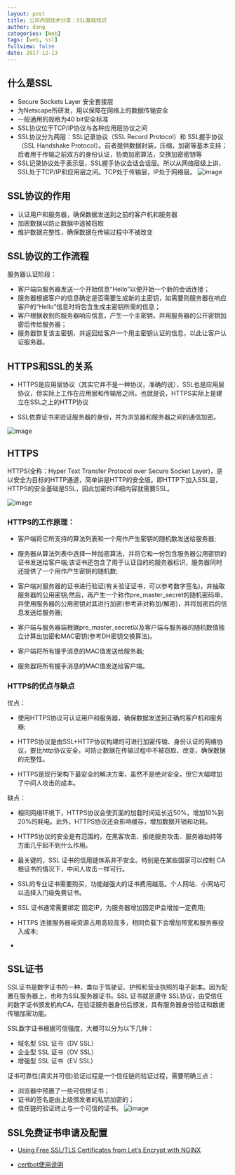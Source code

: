 ```yaml
---
layout: post
title: 公司内部技术分享：SSL基础知识
author: dang
categories: [Web]
tags: [web, ssl]
fullview: false
date: 2017-12-13
---
```


## 什么是SSL
* Secure Sockets Layer 安全套接层 
* 为Netscape所研发，用以保障在网络上的数据传输安全
* 一般通用的规格为40 bit安全标准
* SSL协议位于TCP/IP协议与各种应用层协议之间
* SSL协议分为两层：SSL记录协议（SSL Record Protocol）和 SSL握手协议 （SSL Handshake Protocol）。前者提供数据封装，压缩，加密等基本支持；后者用于传输之前双方的身份认证，协商加密算法，交换加密密钥等
* SSL记录协议处于表示层，SSL握手协议会话会话层。所以从网络层级上讲，SSL处于TCP/IP和应用层之间。TCP处于传输层，IP处于网络层。
![image](http://images.cnitblog.com/kb/1/201401/05125746-760ce000eb624a4f9a7d0d1d0b71ec0a.png)
<!-- more -->

## SSL协议的作用
* 认证用户和服务器，确保数据发送到之前的客户机和服务器
* 加密数据以防止数据中途被窃取
* 维护数据完整性，确保数据在传输过程中不被改变

## SSL协议的工作流程
服务器认证阶段：
* 客户端向服务器发送一个开始信息“Hello”以便开始一个新的会话连接；
* 服务器根据客户的信息确定是否需要生成新的主密钥，如需要则服务器在响应客户的“Hello”信息时将包含生成主密钥所需的信息；
* 客户根据收到的服务器响应信息，产生一个主密钥，并用服务器的公开密钥加密后传给服务器；
* 服务器恢复该主密钥，并返回给客户一个用主密钥认证的信息，以此让客户认证服务器。

## HTTPS和SSL的关系
* HTTPS是应用层协议（其实它并不是一种协议，准确的说），SSL也是应用层协议，但实际上工作在应用层和传输层之间，也就是说，HTTPS实际上是建立在SSL之上的HTTP协议

* SSL依靠证书来验证服务器的身份，并为浏览器和服务器之间的通信加密。

![image](https://zhangzifan.com/uploads/2016/12/HTTPS-HTTP-TLS-SSL.png)

## HTTPS
HTTPS(全称：Hyper Text Transfer Protocol over Secure Socket Layer)，是以安全为目标的HTTP通道，简单讲是HTTP的安全版。即HTTP下加入SSL层，HTTPS的安全基础是SSL，因此加密的详细内容就需要SSL。

![image](http://upload.chinaz.com/2017/0224/201702241048363689.jpg)

### HTTPS的工作原理：

*  客户端将它所支持的算法列表和一个用作产生密钥的随机数发送给服务器;
* 服务器从算法列表中选择一种加密算法，并将它和一份包含服务器公用密钥的证书发送给客户端;该证书还包含了用于认证目的的服务器标识，服务器同时还提供了一个用作产生密钥的随机数;
*  客户端对服务器的证书进行验证(有关验证证书，可以参考数字签名)，并抽取服务器的公用密钥;然后，再产生一个称作pre_master_secret的随机密码串，并使用服务器的公用密钥对其进行加密(参考非对称加/解密)，并将加密后的信息发送给服务器;
* 客户端与服务器端根据pre_master_secret以及客户端与服务器的随机数值独立计算出加密和MAC密钥(参考DH密钥交换算法)。

* 客户端将所有握手消息的MAC值发送给服务器;

* 服务器将所有握手消息的MAC值发送给客户端。

### HTTPS的优点与缺点
优点：

* 使用HTTPS协议可认证用户和服务器，确保数据发送到正确的客户机和服务器;

* HTTPS协议是由SSL+HTTP协议构建的可进行加密传输、身份认证的网络协议，要比http协议安全，可防止数据在传输过程中不被窃取、改变，确保数据的完整性。

* HTTPS是现行架构下最安全的解决方案，虽然不是绝对安全，但它大幅增加了中间人攻击的成本。

缺点：
* 相同网络环境下，HTTPS协议会使页面的加载时间延长近50%，增加10%到20%的耗电。此外，HTTPS协议还会影响缓存，增加数据开销和功耗。

* HTTPS协议的安全是有范围的，在黑客攻击、拒绝服务攻击、服务器劫持等方面几乎起不到什么作用。

* 最关键的，SSL 证书的信用链体系并不安全。特别是在某些国家可以控制 CA 根证书的情况下，中间人攻击一样可行。

* SSL的专业证书需要购买，功能越强大的证书费用越高。个人网站、小网站可以选择入门级免费证书。

* SSL 证书通常需要绑定 固定IP，为服务器增加固定IP会增加一定费用;

* HTTPS 连接服务器端资源占用高较高多，相同负载下会增加带宽和服务器投入成本;
* 

## SSL证书
SSL证书是数字证书的一种，类似于驾驶证、护照和营业执照的电子副本。因为配置在服务器上，也称为SSL服务器证书。SSL 证书就是遵守 SSL协议，由受信任的数字证书颁发机构CA，在验证服务器身份后颁发，具有服务器身份验证和数据传输加密功能。

SSL数字证书根据可信强度，大概可以分为以下几种：
* 域名型 SSL 证书（DV SSL）
* 企业型 SSL 证书（OV SSL）
* 增强型 SSL 证书（EV SSL）

证书可靠性(真实并可信)验证过程是一个信任链的验证过程，需要明确三点：
* 浏览器中预置了一些可信根证书；
* 证书的签名是由上级颁发者的私钥加密的；
* 信任链的验证终止与一个可信的证书。
![image](https://pic3.zhimg.com/50/v2-206007f16743a1d4e8963da6092a3586_hd.jpg)

## SSL免费证书申请及配置
* [Using Free SSL/TLS Certificates from Let’s Encrypt with NGINX](https://www.nginx.com/blog/free-certificates-lets-encrypt-and-nginx)

* [certbot使用说明](https://certbot.eff.org/docs/using.html#changing-a-certificate-s-domains)